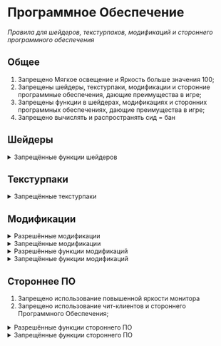 # Программное Обеспечение
*Правила для шейдеров, текстурпаков, модификаций и стороннего программного обеспечения*



## Общее
1. Запрещено Мягкое освещение и Яркость больше значения 100;
2. Запрещены шейдеры, текстурпаки, модификации и сторонние программные обеспечения, дающие преимущества в игре;
3. Запрещены функции в шейдерах, модификациях и сторонних программных обеспечениях, дающие преимущества в игре;
3. Запрещено вычислять и распространять сид = бан



## Шейдеры

<details>
<summary>Запрещённые функции шейдеров</summary>

- Подводка и подсветка руд
</details>



## Текстурпаки

<details>
<summary>Запрещённые текстурпаки</summary>

- Подводка и подсветка руд, Xray
- Аналоги запрещённых текстурпаков
</details>



## Модификации

<details>
<summary>Разрешённые модификации</summary>

- AdvancementInfo Reloaded, Bobby, Emotecraft, LambDynamicLights, Litematic, Logical Zoom, MCBrowser, Plasmo Voice, pv-addon-replaymod, ReplayMod, RP Renames, Server Resourcepack Checker, Shulker Box Tooltip, Xaero's Minimap, Xaero's World Map
- Аналоги разрешённых модификаций
</details>

<details>
<summary>Запрещённые модификации</summary>

- Авто-рыбалка, баритон, гамма, подводка и подсветка руд, читы, Litematica Printer, Xray
- Аналоги запрещённых модификаций
</details>

<details>
<summary>Разрешённые функции модификаций</summary>

- В Litematic разрешена функция easyPlaceMode;
</details>

<details>
<summary>Запрещённые функции модификаций</summary>

1. В Freecam запрещена функция NoClip;
2. В Litematic запрещена функция Принтер;
</details>



## Стороннее ПО
1. Запрещено использование повышенной яркости монитора
2. Запрещено использование чит-клиентов и стороннего Программного Обеспечения;


<details>
<summary>Разрешённые функции стороннего ПО</summary>

- Назначение команд в макросы
</details>

<details>
<summary>Запрещённые функции стороннего ПО</summary>

- Авто-рыбалка, кликер, макросы
</details>
